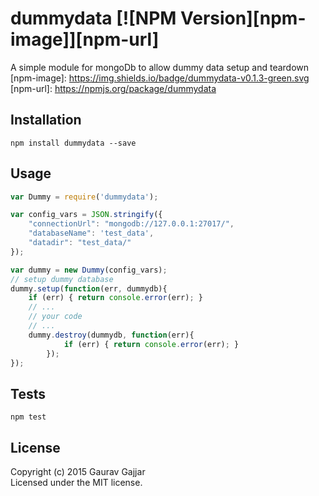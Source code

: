 # dummydata  [![NPM Version][npm-image]][npm-url] 
A simple module for mongoDb to allow dummy data setup and teardown
[npm-image]: https://img.shields.io/badge/dummydata-v0.1.3-green.svg
[npm-url]: https://npmjs.org/package/dummydata

## Installation

  `npm install dummydata --save`


## Usage
```javascript
var Dummy = require('dummydata');

var config_vars = JSON.stringify({
	"connectionUrl": "mongodb://127.0.0.1:27017/",
	"databaseName": 'test_data',
	"datadir": "test_data/"
});

var dummy = new Dummy(config_vars);
// setup dummy database 
dummy.setup(function(err, dummydb){
	if (err) { return console.error(err); }
    // ...
    // your code
    // ...
    dummy.destroy(dummydb, function(err){
			if (err) { return console.error(err); }
		});	
});
```

## Tests
   `npm test`

## License
Copyright (c) 2015 Gaurav Gajjar  
Licensed under the MIT license.
